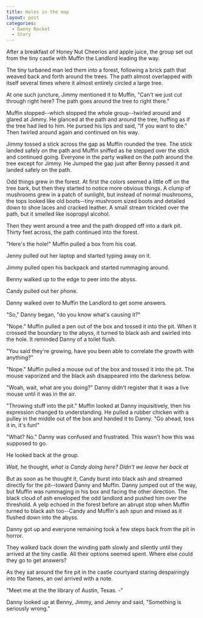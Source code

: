 ```yaml
---
title: Holes in the map
layout: post
categories:
  - Danny Rocket
  - Story
---
```

After a breakfast of Honey Nut Cheerios and apple juice, the group set out from the tiny castle with Muffin the Landlord leading the way.

The tiny turbaned man led them into a forest, following a brick path that weaved back and forth around the trees. The path almost overlapped with itself several times where it almost entirely circled a large tree.

At one such juncture, Jimmy mentioned it to Muffin, "Can't we just cut through right here? The path goes around the tree to right there."

Muffin stopped--which stopped the whole group--twirled around and glared at Jimmy. He glanced at the path and around the tree, huffing as if the tree had lied to him. He pursed his lips and said, "If you want to die." Then twirled around again and continued on his way.

Jimmy tossed a stick across the gap as Muffin rounded the tree. The stick landed safely on the path and Muffin sniffed as he stepped over the stick and continued going. Everyone in the party walked on the path around the tree except for Jimmy. He Jumped the gap just after Benny passed it and landed safely on the path.

Odd things grew in the forest. At first the colors seemed a little off on the tree bark, but then they started to notice more obvious things. A clump of mushrooms grew in a patch of sunlight, but instead of normal mushrooms, the tops looked like old boots--tiny mushroom sized boots and detailed down to shoe laces and cracked leather. A small stream trickled over the path, but it smelled like isopropyl alcohol.

Then they went around a tree and the path dropped off into a dark pit. Thirty feet across, the path continued into the forest.

"Here's the hole!" Muffin pulled a box from his coat.

Jenny pulled out her laptop and started typing away on it.

Jimmy pulled open his backpack and started rummaging around.

Benny walked up to the edge to peer into the abyss.

Candy pulled out her phone.

Danny walked over to Muffin the Landlord to get some answers.

"So," Danny began, "do you know what's causing it?"

"Nope." Muffin pulled a pen out of the box and tossed it into the pit. When it crossed the boundary to the abyss, it turned to black ash and swirled into the hole. It reminded Danny of a toilet flush.

"You said they're growing, have you been able to correlate the growth with anything?"

"Nope." Muffin pulled a mouse out of the box and tossed it into the pit. The mouse vaporized and the black ash disappeared into the darkness below.

"Woah, wait, what are you doing?" Danny didn't register that it was a live mouse until it was in the air.

"Throwing stuff into the pit." Muffin looked at Danny inquisitively, then his expression changed to understanding. He pulled a rubber chicken with a pulley in the middle out of the box and handed it to Danny. "Go ahead, toss it in, it's fun!"

"What? No." Danny was confused and frustrated. This wasn't how this was supposed to go.

He looked back at the group.

_Wait,_ he thought, _what is Candy doing here? Didn't we leave her back at_

But as soon as he thought it, Candy burst into black ash and streamed directly for the pit--toward Danny and Muffin. Danny jumped out of the way, but Muffin was rummaging in his box and facing the other direction. The black cloud of ash enveloped the odd landlord and pushed him over the threshold. A yelp echoed in the forest before an abrupt stop when Muffin turned to black ash too--Candy and Muffin's ash spun and mixed as it flushed down into the abyss.

Danny got up and everyone remaining took a few steps back from the pit in horror.

They walked back down the winding path slowly and silently until they arrived at the tiny castle. All their options seemed spent. Where else could they go to get answers?

As they sat around the fire pit in the castle courtyard staring despairingly into the flames, an owl arrived with a note.

"Meet me at the the library of Austin, Texas. -<seer person from earlier in the story>"

Danny looked up at Benny, Jimmy, and Jenny and said, "Something is seriously wrong."